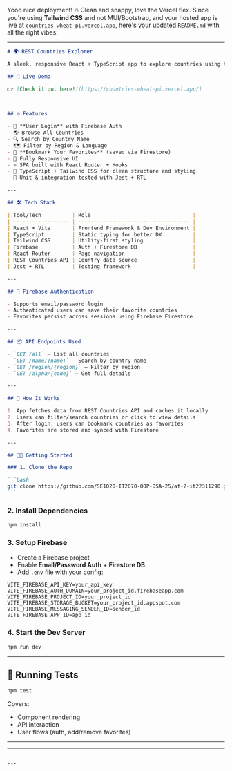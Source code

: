 Yooo nice deployment! 🔥 Clean and snappy, love the Vercel flex. Since you're using **Tailwind CSS** and not MUI/Bootstrap, and your hosted app is live at [`countries-wheat-pi.vercel.app`](https://countries-wheat-pi.vercel.app/), here's your updated `README.md` with all the right vibes:

---

````markdown
# 🌍 REST Countries Explorer

A sleek, responsive React + TypeScript app to explore countries using the [REST Countries API](https://restcountries.com/). Built for the **SE3040 – Application Frameworks** course at **SLIIT**. Features Firebase authentication and the ability to bookmark your favorite countries!

## 🔗 Live Demo

👉 [Check it out here!](https://countries-wheat-pi.vercel.app/)

---

## ⚙️ Features

- 🔐 **User Login** with Firebase Auth
- 🌎 Browse All Countries
- 🔍 Search by Country Name
- 🗺️ Filter by Region & Language
- 📌 **Bookmark Your Favorites** (saved via Firestore)
- 📱 Fully Responsive UI
- ⚛️ SPA built with React Router + Hooks
- 🎯 TypeScript + Tailwind CSS for clean structure and styling
- 🧪 Unit & integration tested with Jest + RTL

---

## 🛠️ Tech Stack

| Tool/Tech          | Role                                 |
| ------------------ | ------------------------------------ |
| React + Vite       | Frontend Framework & Dev Environment |
| TypeScript         | Static typing for better DX          |
| Tailwind CSS       | Utility-first styling                |
| Firebase           | Auth + Firestore DB                  |
| React Router       | Page navigation                      |
| REST Countries API | Country data source                  |
| Jest + RTL         | Testing framework                    |

---

## 🔐 Firebase Authentication

- Supports email/password login
- Authenticated users can save their favorite countries
- Favorites persist across sessions using Firebase Firestore

---

## 📦 API Endpoints Used

- `GET /all` – List all countries
- `GET /name/{name}` – Search by country name
- `GET /region/{region}` – Filter by region
- `GET /alpha/{code}` – Get full details

---

## 🧠 How It Works

1. App fetches data from REST Countries API and caches it locally
2. Users can filter/search countries or click to view details
3. After login, users can bookmark countries as favorites
4. Favorites are stored and synced with Firestore

---

## 🧑‍💻 Getting Started

### 1. Clone the Repo

```bash
git clone https://github.com/SE1020-IT2070-OOP-DSA-25/af-2-it22311290.git
```
````

### 2. Install Dependencies

```bash
npm install
```

### 3. Setup Firebase

- Create a Firebase project
- Enable **Email/Password Auth** + **Firestore DB**
- Add `.env` file with your config:

```env
VITE_FIREBASE_API_KEY=your_api_key
VITE_FIREBASE_AUTH_DOMAIN=your_project_id.firebaseapp.com
VITE_FIREBASE_PROJECT_ID=your_project_id
VITE_FIREBASE_STORAGE_BUCKET=your_project_id.appspot.com
VITE_FIREBASE_MESSAGING_SENDER_ID=sender_id
VITE_FIREBASE_APP_ID=app_id
```

### 4. Start the Dev Server

```bash
npm run dev
```

---

## 🧪 Running Tests

```bash
npm test
```

Covers:

- Component rendering
- API interaction
- User flows (auth, add/remove favorites)

---

---

```

---


```
